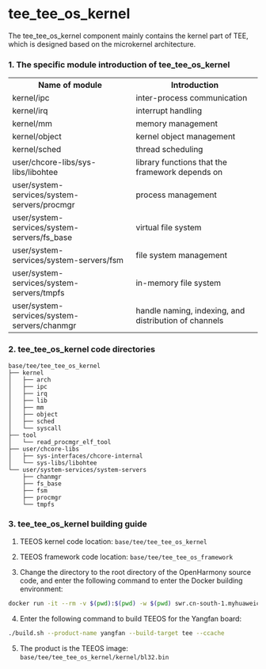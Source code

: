 # tee_tee_os_kernel #

The tee_tee_os_kernel component mainly contains the kernel part of TEE, which is designed based on the microkernel architecture.

### 1. The specific module introduction of tee_tee_os_kernel ###
<table>
<th> Name of module </th>
<th> Introduction </th>
<tr>
<td> kernel/ipc </td><td> inter-process communication </td>
</tr><tr>
<td> kernel/irq </td><td> interrupt handling </td>
</tr><tr>
<td> kernel/mm </td><td> memory management </td>
</tr><tr>
<td> kernel/object </td><td> kernel object management </td>
</tr><tr>
<td> kernel/sched </td><td> thread scheduling </td>
</tr><tr>
<td> user/chcore-libs/sys-libs/libohtee </td><td> library functions that the framework depends on </td>
</tr><tr>
<td> user/system-services/system-servers/procmgr </td><td> process management </td>
</tr><tr>
<td> user/system-services/system-servers/fs_base </td><td> virtual file system </td>
</tr><tr>
<td> user/system-services/system-servers/fsm </td><td> file system management </td>
</tr><tr>
<td> user/system-services/system-servers/tmpfs </td><td> in-memory file system </td>
</tr><tr>
<td> user/system-services/system-servers/chanmgr </td><td> handle naming, indexing, and distribution of channels </td>
</tr>


</table>

### 2. tee_tee_os_kernel code directories ###
```
base/tee/tee_tee_os_kernel
├── kernel
│   ├── arch
│   ├── ipc
│   ├── irq
│   ├── lib
│   ├── mm
│   ├── object
│   ├── sched
│   └── syscall
├── tool
│   └── read_procmgr_elf_tool
├── user/chcore-libs
│   ├── sys-interfaces/chcore-internal
│   └── sys-libs/libohtee
└── user/system-services/system-servers
    ├── chanmgr
    ├── fs_base
    ├── fsm
    ├── procmgr
    └── tmpfs
```

### 3. tee_tee_os_kernel building guide ###

1. TEEOS kernel code location: `base/tee/tee_tee_os_kernel`
 
2. TEEOS framework code location: `base/tee/tee_tee_os_framework`

3. Change the directory to the root directory of the OpenHarmony source code, and enter the following command to enter the Docker building environment:

```Bash
docker run -it --rm -v $(pwd):$(pwd) -w $(pwd) swr.cn-south-1.myhuaweicloud.com/openharmony-docker/docker_oh_full:3.2 bash
```

4. Enter the following command to build TEEOS for the Yangfan board:

```Bash
./build.sh --product-name yangfan --build-target tee --ccache
```

5. The product is the TEEOS image: `base/tee/tee_tee_os_kernel/kernel/bl32.bin`
